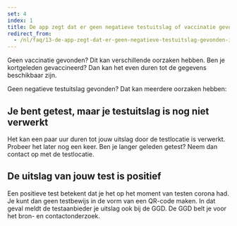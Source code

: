 ```yaml
---
set: 4
index: 1
title: De app zegt dat er geen negatieve testuitslag of vaccinatie gevonden is. Hoe kan dit?
redirect_from: 
  - /nl/faq/13-de-app-zegt-dat-er-geen-negatieve-testuitslag-gevonden-is-hoe-kan-dit
---
```

Geen vaccinatie gevonden? Dit kan verschillende oorzaken hebben. <!-- [Kijk hier voor meer informatie](/wegwijzer). --> Ben je kortgeleden gevaccineerd? Dan kan het even duren tot de gegevens beschikbaar zijn.

Geen negatieve testuitslag gevonden? Dat kan meerdere oorzaken hebben:

## Je bent getest, maar je testuitslag is nog niet verwerkt

Het kan een paar uur duren tot jouw uitslag door de testlocatie is verwerkt. Probeer het later nog een keer. Ben je langer geleden getest? Neem dan contact op met de testlocatie.

## De uitslag van jouw test is positief

Een positieve test betekent dat je het op het moment van testen corona had. Je kunt dan geen testbewijs in de vorm van een QR-code maken. In dat geval meldt de testaanbieder je uitslag ook bij de GGD. De GGD belt je voor het bron- en contactonderzoek. 
